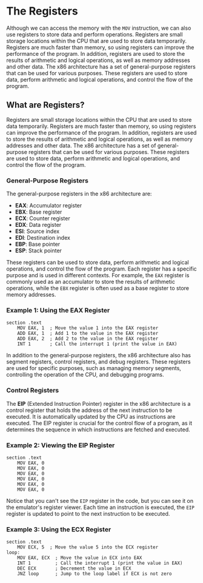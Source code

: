 # The Registers

Although we can access the memory with the `MOV` instruction, we can also use registers to store data and perform operations. Registers are small storage locations within the CPU that are used to store data temporarily. Registers are much faster than memory, so using registers can improve the performance of the program.
In addition, registers are used to store the results of arithmetic and logical operations, as well as memory addresses and other data. The x86 architecture has a set of general-purpose registers that can be used for various purposes. These registers are used to store data, perform arithmetic and logical operations, and control the flow of the program.

## What are Registers?

Registers are small storage locations within the CPU that are used to store data temporarily. Registers are much faster than memory, so using registers can improve the performance of the program. In addition, registers are used to store the results of arithmetic and logical operations, as well as memory addresses and other data. The x86 architecture has a set of general-purpose registers that can be used for various purposes. These registers are used to store data, perform arithmetic and logical operations, and control the flow of the program.

### General-Purpose Registers

The general-purpose registers in the x86 architecture are:

- **EAX**: Accumulator register
- **EBX**: Base register
- **ECX**: Counter register
- **EDX**: Data register
- **ESI**: Source index
- **EDI**: Destination index
- **EBP**: Base pointer
- **ESP**: Stack pointer

These registers can be used to store data, perform arithmetic and logical operations, and control the flow of the program. Each register has a specific purpose and is used in different contexts.
For example, the `EAX` register is commonly used as an accumulator to store the results of arithmetic operations, while the `EBX` register is often used as a base register to store memory addresses.

### Example 1: Using the EAX Register

```shell
section .text
    MOV EAX, 1  ; Move the value 1 into the EAX register
    ADD EAX, 1  ; Add 1 to the value in the EAX register
    ADD EAX, 2  ; Add 2 to the value in the EAX register
    INT 1       ; Call the interrupt 1 (print the value in EAX)
```
<!--  -memory cpu  console -->

In addition to the general-purpose registers, the x86 architecture also has segment registers, control registers, and debug registers. These registers are used for specific purposes, such as managing memory segments, controlling the operation of the CPU, and debugging programs.

### Control Registers

The **EIP** (Extended Instruction Pointer) register in the x86 architecture is a control register that holds the address of the next instruction to be executed. It is automatically updated by the CPU as instructions are executed. The EIP register is crucial for the control flow of a program, as it determines the sequence in which instructions are fetched and executed.

### Example 2: Viewing the EIP Register

```shell
section .text
    MOV EAX, 0
    MOV EAX, 0
    MOV EAX, 0
    MOV EAX, 0
    MOV EAX, 0
    MOV EAX, 0
```
<!-- -console -memory cpu -->
Notice that you can't see the `EIP` register in the code, but you can see it on the emulator's register viewer.
Each time an instruction is executed, the `EIP` register is updated to point to the next instruction to be executed.

### Example 3: Using the ECX Register

```shell
section .text
    MOV ECX, 5  ; Move the value 5 into the ECX register
loop:
    MOV EAX, ECX  ; Move the value in ECX into EAX
    INT 1         ; Call the interrupt 1 (print the value in EAX)
    DEC ECX       ; Decrement the value in ECX
    JNZ loop      ; Jump to the loop label if ECX is not zero
```
<!-- -memory cpu  console -->
